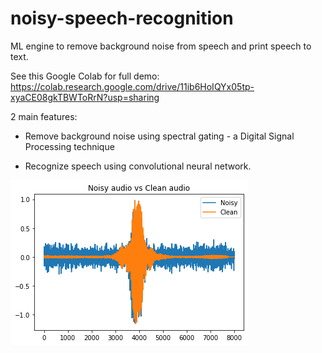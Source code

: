 # noisy-speech-recognition
ML engine to remove background noise from speech and print speech to text.

See this Google Colab for full demo: https://colab.research.google.com/drive/11ib6HoIQYx05tp-xyaCE08gkTBWToRrN?usp=sharing

2 main features:

- Remove background noise using spectral gating - a Digital Signal Processing technique

- Recognize speech using convolutional neural network.

![Noisy vs clean](noisy_clean.png)


